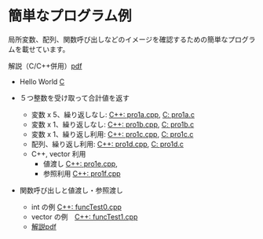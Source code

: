 # 簡単なプログラム例

局所変数、配列、関数呼び出しなどのイメージを確認するための簡単なプログラムを載せています。

解説（C/C++併用）[pdf](https://www.nc.ii.konan-u.ac.jp/projects/JOIregio/slides/regioIntro.pdf)

* Hello World [C](./hello.c)

* ５つ整数を受け取って合計値を返す
  * 変数 x 5、繰り返しなし: [C++: pro1a.cpp](./pro1a.cpp), [C: pro1a.c](./pro1a.c)
  * 変数 x 1、繰り返しなし: [C++: pro1b.cpp](./pro1b.cpp), [C: pro1b.c](./pro1b.c)
  * 変数 x 1、繰り返し利用: [C++: pro1c.cpp](./pro1c.cpp), [C: pro1c.c](./pro1c.c)
  * 配列、繰り返し利用: [C++: pro1d.cpp](./pro1d.cpp), [C: pro1d.c](./pro1d.c)
  * C++, vector 利用
    * 値渡し [C++: pro1e.cpp](./pro1e.cpp),
    * 参照利用 [C++: pro1f.cpp](./pro1f.cpp)

* 関数呼び出しと値渡し・参照渡し
  * int の例 [C++: funcTest0.cpp](./funcTest0.cpp)
  * vector の例　[C++: funcTest1.cpp](./funcTest1.cpp)  
  * [解説pdf](https://www.nc.ii.konan-u.ac.jp/projects/JOIregio/slides/regioIntro2.pdf#page=11)

